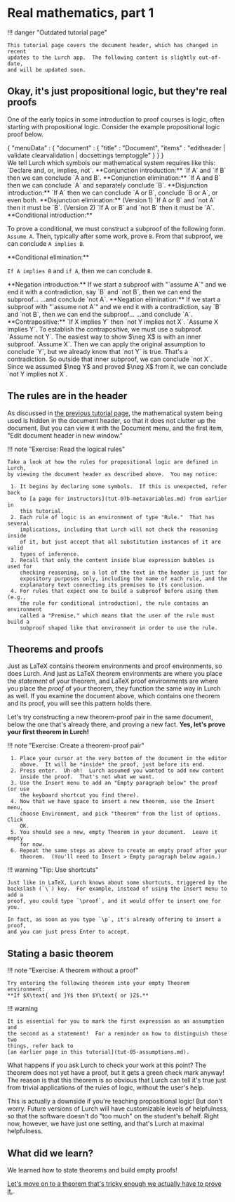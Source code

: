 
# Real mathematics, part 1

!!! danger "Outdated tutorial page"

    This tutorial page covers the document header, which has changed in recent
    updates to the Lurch app.  The following content is slightly out-of-date,
    and will be updated soon.

## Okay, it's just propositional logic, but they're real proofs

One of the early topics in some introduction to proof courses is logic, often
starting with propositional logic.  Consider the example propositional logic
proof below.

<div class='lurch-embed' width='100%' height='500px' validate='true'>
{
    "menuData" : {
        "document" : {
            "title" : "Document",
            "items" : "editheader | validate clearvalidation | docsettings temptoggle"
        }
    }
}

<div class='header'>
We tell Lurch which symbols our mathematical system requires like this:
`Declare and, or, implies, not`.

<rule>
**Conjunction introduction:**
`If A` and `if B` then we can conclude `A and B`.
</rule>

<rule>
**Conjunction elimination:**
`If A and B` then we can conclude `A` and separately conclude `B`.
</rule>

<rule>
**Disjunction introduction:**
`If A` then we can conclude `A or B`, conclude `B or A`, or even both.
</rule>

<rule>
**Disjunction elimination:**

<subproof>
(Version 1)  `If A or B` and `not A` then it must be `B`.
</subproof>
<subproof>
(Version 2)  `If A or B` and `not B` then it must be `A`.
</subproof>
</rule>

<rule>
**Conditional introduction:**

To prove a conditional, we must construct a subproof of the following form.
<premise>
`Assume A`.  Then, typically after some work, prove `B`.
</premise>
From that subproof, we can conclude `A implies B`.
</rule>

<rule>
**Conditional elimination:**

`If A implies B` and `if A`, then we can conclude `B`.
</rule>

<rule>
**Negation introduction:**

<premise>
If we start a subproof with "`assume A`" and we end it with a contradiction,
say `B` and `not B`, then we can end the subproof...
</premise>
...and conclude `not A`.
</rule>

<rule>
**Negation elimination:**

<premise>
If we start a subproof with "`assume not A`" and we end it with a contradiction,
say `B` and `not B`, then we can end the subproof...
</premise>
...and conclude `A`.
</rule>
</div>

<theorem>
**Contrapositive:** `If X implies Y` then `not Y implies not X`.
</theorem>
<proof>
`Assume X implies Y`.  To establish the contrapositive, we must use a subproof.
<subproof>
`Assume not Y`.  The easiest way to show $\neg X$ is with an inner subproof.
<subproof>
`Assume X`.  Then we can apply the original assumption to conclude `Y`, but we
already know that `not Y` is true.  That's a contradiction.
</subproof>
So outside that inner subproof, we can conclude `not X`.
</subproof>
Since we assumed $\neg Y$ and proved $\neg X$ from it, we can conclude
`not Y implies not X`.
</proof>
</div>

## The rules are in the header

As discussed in [the previous tutorial page](tut-08-document-header.md), the
mathematical system being used is hidden in the document header, so that it does
not clutter up the document.  But you can view it with the Document menu, and
the first item, "Edit document header in new window."

!!! note "Exercise: Read the logical rules"

    Take a look at how the rules for propositional logic are defined in Lurch,
    by viewing the document header as described above.  You may notice:

     1. It begins by declaring some symbols.  If this is unexpected, refer back
        to [a page for instructors](tut-07b-metavariables.md) from earlier in
        this tutorial.
     2. Each rule of logic is an environment of type "Rule."  That has several
        implications, including that Lurch will not check the reasoning inside
        of it, but just accept that all substitution instances of it are valid
        types of inference.
     3. Recall that only the content inside blue expression bubbles is used for
        checking reasoning, so a lot of the text in the header is just for
        expository purposes only, including the name of each rule, and the
        explanatory text connecting its premises to its conclusion.
     4. For rules that expect one to build a subproof before using them (e.g.,
        the rule for conditional introduction), the rule contains an environment
        called a "Premise," which means that the user of the rule must build a
        subproof shaped like that environment in order to use the rule.

## Theorems and proofs

Just as LaTeX contains theorem environments and proof environments, so does
Lurch.  And just as LaTeX theorem environments are where you place the
*statement* of your theorem, and LaTeX proof environments are where you place
the *proof* of your theorem, they function the same way in Lurch as well.  If
you examine the document above, which contains one theorem and its proof, you
will see this pattern holds there.

Let's try constructing a new theorem-proof pair in the same document, below the
one that's already there, and proving a new fact.  **Yes, let's prove your first
theorem in Lurch!**

!!! note "Exercise: Create a theorem-proof pair"

     1. Place your cursor at the very bottom of the document in the editor
        above.  It will be *inside* the proof, just before its end.
     2. Press enter.  Uh-oh!  Lurch assumed you wanted to add new content
        inside the proof.  That's not what we want.
     3. Use the Insert menu to add an "Empty paragraph below" the proof (or use
        the keyboard shortcut you find there).
     4. Now that we have space to insert a new theorem, use the Insert menu,
        choose Environment, and pick "theorem" from the list of options.  Click
        OK.
     5. You should see a new, empty Theorem in your document.  Leave it empty
        for now.
     6. Repeat the same steps as above to create an empty proof after your
        theorem.  (You'll need to Insert > Empty paragraph below again.)

!!! warning "Tip: Use shortcuts"

    Just like in LaTeX, Lurch knows about some shortcuts, triggered by the
    backslash (`\`) key.  For example, instead of using the Insert menu to add a
    proof, you could type `\proof`, and it would offer to insert one for you.

    In fact, as soon as you type `\p`, it's already offering to insert a proof,
    and you can just press Enter to accept.

## Stating a basic theorem

!!! note "Exercise: A theorem without a proof"

    Try entering the following theorem into your empty Theorem environment:
    **If $X\text{ and }Y$ then $Y\text{ or }Z$.**

!!! warning

    It is essential for you to mark the first expression as an assumption and
    the second as a statement!  For a reminder on how to distinguish those two
    things, refer back to
    [an earlier page in this tutorial](tut-05-assumptions.md).

What happens if you ask Lurch to check your work at this point?  The theorem
does not yet have a proof, but it gets a green check mark anyway!  The reason is
that this theorem is so obvious that Lurch can tell it's true just from trivial
applications of the rules of logic, without the user's help.

This is actually a downside if you're teaching propositional logic!  But don't
worry.  Future versions of Lurch will have customizable levels of helpfulness,
so that the software doesn't do "too much" on the student's behalf.  Right now,
however, we have just one setting, and that's Lurch at maximal helpfulness.

## What did we learn?

We learned how to state theorems and build empty proofs!

[Let's move on to a theorem that's tricky enough we actually have to prove it.](tut-09b-real-math.md).